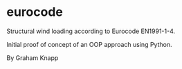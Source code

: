 # eurocode
Structural wind loading according to Eurocode EN1991-1-4.

Initial proof of concept of an OOP approach using Python.

By Graham Knapp
